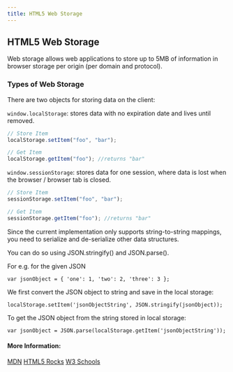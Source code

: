 ```yaml
---
title: HTML5 Web Storage
---
```

## HTML5 Web Storage

Web storage allows web applications to store up to 5MB of information in browser storage per origin (per domain and protocol).

### Types of Web Storage

There are two objects for storing data on the client:

`window.localStorage`: stores data with no expiration date and lives until removed.

```javascript
// Store Item
localStorage.setItem("foo", "bar");

// Get Item
localStorage.getItem("foo"); //returns "bar"
```

`window.sessionStorage`: stores data for one session, where data is lost when the browser / browser tab is closed.

```javascript
// Store Item
sessionStorage.setItem("foo", "bar");

// Get Item
sessionStorage.getItem("foo"); //returns "bar"
```

Since the current implementation only supports string-to-string mappings, you need to serialize and de-serialize other data structures. 

You can do so using JSON.stringify() and JSON.parse().

For e.g. for the given JSON

```
var jsonObject = { 'one': 1, 'two': 2, 'three': 3 };
```

We first convert the JSON object to string and save in the local storage:

```
localStorage.setItem('jsonObjectString', JSON.stringify(jsonObject));
```

To get the JSON object from the string stored in local storage:
```
var jsonObject = JSON.parse(localStorage.getItem('jsonObjectString'));
```

#### More Information:

<a href='https://developer.mozilla.org/en-US/docs/Web/API/Window/localStorage' target='_blank' rel='nofollow'>MDN</a>
<a href='https://www.html5rocks.com/en/features/storage' target='_blank' rel='nofollow'>HTML5 Rocks</a>
<a href='https://www.w3schools.com/html/html5_webstorage.asp' target='_blank' rel='nofollow'>W3 Schools</a>
